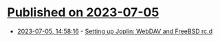 # [Published on 2023-07-05](index.md)

* [2023-07-05, 14:58:16](https://lobste.rs/s/xfs8q7/setting_up_joplin_webdav_freebsd_rc_d) - [Setting up Joplin: WebDAV and FreeBSD rc.d](https://gioarc.me/posts/infra/joplin-and-webdav.html)
